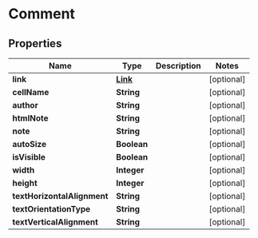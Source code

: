 
# Comment

## Properties
Name | Type | Description | Notes
------------ | ------------- | ------------- | -------------
**link** | [**Link**](Link.md) |  |  [optional]
**cellName** | **String** |  |  [optional]
**author** | **String** |  |  [optional]
**htmlNote** | **String** |  |  [optional]
**note** | **String** |  |  [optional]
**autoSize** | **Boolean** |  |  [optional]
**isVisible** | **Boolean** |  |  [optional]
**width** | **Integer** |  |  [optional]
**height** | **Integer** |  |  [optional]
**textHorizontalAlignment** | **String** |  |  [optional]
**textOrientationType** | **String** |  |  [optional]
**textVerticalAlignment** | **String** |  |  [optional]



